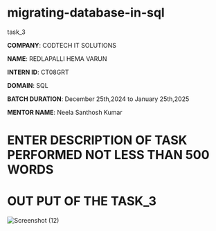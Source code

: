 # migrating-database-in-sql
task_3

**COMPANY**: CODTECH IT SOLUTIONS

**NAME**: REDLAPALLI HEMA VARUN

**INTERN ID**: CT08GRT

**DOMAIN**: SQL

**BATCH DURATION**: December 25th,2024 to January 25th,2025

**MENTOR NAME**: Neela Santhosh Kumar

# ENTER DESCRIPTION OF TASK PERFORMED NOT LESS THAN 500 WORDS 

# OUT PUT OF THE TASK_3

![Screenshot (12)](https://github.com/user-attachments/assets/a5eea0ba-37d4-47c1-8558-b60b55c3d95a)


